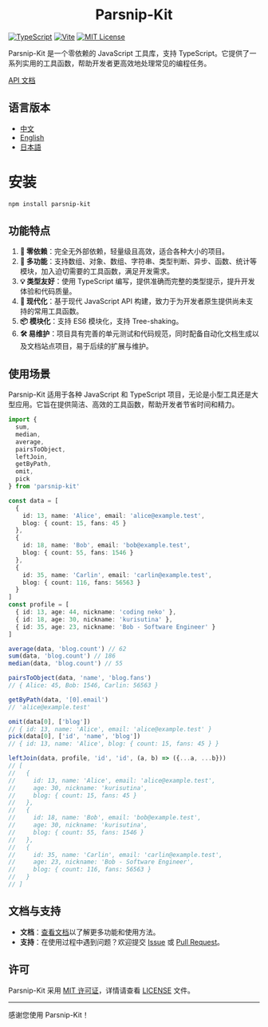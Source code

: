 # <center> Parsnip-Kit

[![TypeScript](https://img.shields.io/badge/TypeScript-v5.7.2-blue)](https://www.typescriptlang.org/) [![Vite](https://img.shields.io/badge/Vite-v6.1.0-7D85FF)](https://vite.dev/) [![MIT License](https://img.shields.io/badge/license-MIT-green)](LICENSE)

Parsnip-Kit 是一个零依赖的 JavaScript 工具库，支持 TypeScript。它提供了一系列实用的工具函数，帮助开发者更高效地处理常见的编程任务。

[API 文档](https://littlerangifertarandus.github.io/parsnip-kit/)

## 语言版本
- [中文](README.zh.md)
- [English](README.md)
- [日本語](README.ja.md)

# 安装
```sh 
npm install parsnip-kit
```


## 功能特点
1. **🧳 零依赖**：完全无外部依赖，轻量级且高效，适合各种大小的项目。
2. **🔩 多功能**：支持数组、对象、数组、字符串、类型判断、异步、函数、统计等模块，加入迫切需要的工具函数，满足开发需求。
3. **💡 类型友好**：使用 TypeScript 编写，提供准确而完整的类型提示，提升开发体验和代码质量。
4. **🚀 现代化**：基于现代 JavaScript API 构建，致力于为开发者原生提供尚未支持的常用工具函数。
5. **📦 模块化**：支持 ES6 模块化，支持 Tree-shaking。
6. **🛠️ 易维护**：项目具有完善的单元测试和代码规范，同时配备自动化文档生成以及文档站点项目，易于后续的扩展与维护。

## 使用场景
Parsnip-Kit 适用于各种 JavaScript 和 TypeScript 项目，无论是小型工具还是大型应用。它旨在提供简洁、高效的工具函数，帮助开发者节省时间和精力。

```typescript
import {
  sum,
  median,
  average,
  pairsToObject,
  leftJoin,
  getByPath,
  omit,
  pick
} from 'parsnip-kit'

const data = [
  {
    id: 13, name: 'Alice', email: 'alice@example.test',
    blog: { count: 15, fans: 45 }
  },
  {
    id: 18, name: 'Bob', email: 'bob@example.test',
    blog: { count: 55, fans: 1546 }
  },
  {
    id: 35, name: 'Carlin', email: 'carlin@example.test',
    blog: { count: 116, fans: 56563 }
  }
]
const profile = [
  { id: 13, age: 44, nickname: 'coding neko' },
  { id: 18, age: 30, nickname: 'kurisutina' },
  { id: 35, age: 23, nickname: 'Bob - Software Engineer' }
]

average(data, 'blog.count') // 62
sum(data, 'blog.count') // 186
median(data, 'blog.count') // 55

pairsToObject(data, 'name', 'blog.fans')
// { Alice: 45, Bob: 1546, Carlin: 56563 }

getByPath(data, '[0].email')
// 'alice@example.test'

omit(data[0], ['blog'])
// { id: 13, name: 'Alice', email: 'alice@example.test' }
pick(data[0], ['id', 'name', 'blog'])
// { id: 13, name: 'Alice', blog: { count: 15, fans: 45 } }

leftJoin(data, profile, 'id', 'id', (a, b) => ({...a, ...b}))
// [
//   {
//     id: 13, name: 'Alice', email: 'alice@example.test',
//     age: 30, nickname: 'kurisutina',
//     blog: { count: 15, fans: 45 }
//   },
//   {
//     id: 18, name: 'Bob', email: 'bob@example.test',
//     age: 30, nickname: 'kurisutina',
//     blog: { count: 55, fans: 1546 }
//   },
//   {
//     id: 35, name: 'Carlin', email: 'carlin@example.test',
//     age: 23, nickname: 'Bob - Software Engineer',
//     blog: { count: 116, fans: 56563 }
//   }
// ]
```

## 文档与支持
- **文档**：[查看文档](https://littlerangifertarandus.github.io/parsnip-kit/)以了解更多功能和使用方法。
- **支持**：在使用过程中遇到问题？欢迎提交 [Issue](https://github.com/LittleRangiferTarandus/parsnip-kit/issues) 或 [Pull Request](https://github.com/LittleRangiferTarandus/parsnip-kit/pulls)。

## 许可
Parsnip-Kit 采用 [MIT 许可证](LICENSE)，详情请查看 [LICENSE](LICENSE) 文件。

---

感谢您使用 Parsnip-Kit！